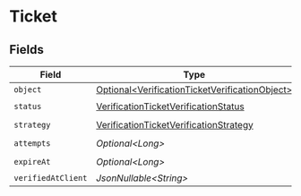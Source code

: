 # Ticket


## Fields

| Field                                                                                                              | Type                                                                                                               | Required                                                                                                           | Description                                                                                                        |
| ------------------------------------------------------------------------------------------------------------------ | ------------------------------------------------------------------------------------------------------------------ | ------------------------------------------------------------------------------------------------------------------ | ------------------------------------------------------------------------------------------------------------------ |
| `object`                                                                                                           | [Optional\<VerificationTicketVerificationObject>](../../models/components/VerificationTicketVerificationObject.md) | :heavy_minus_sign:                                                                                                 | N/A                                                                                                                |
| `status`                                                                                                           | [VerificationTicketVerificationStatus](../../models/components/VerificationTicketVerificationStatus.md)            | :heavy_check_mark:                                                                                                 | N/A                                                                                                                |
| `strategy`                                                                                                         | [VerificationTicketVerificationStrategy](../../models/components/VerificationTicketVerificationStrategy.md)        | :heavy_check_mark:                                                                                                 | N/A                                                                                                                |
| `attempts`                                                                                                         | *Optional\<Long>*                                                                                                  | :heavy_check_mark:                                                                                                 | N/A                                                                                                                |
| `expireAt`                                                                                                         | *Optional\<Long>*                                                                                                  | :heavy_check_mark:                                                                                                 | N/A                                                                                                                |
| `verifiedAtClient`                                                                                                 | *JsonNullable\<String>*                                                                                            | :heavy_minus_sign:                                                                                                 | N/A                                                                                                                |